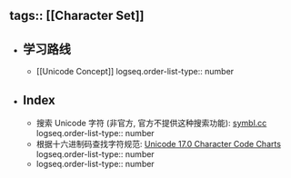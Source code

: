 tags:: [[Character Set]]
---

- ## 学习路线
	- [[Unicode Concept]]
	  logseq.order-list-type:: number
- ## Index
	- 搜索 Unicode 字符 (非官方, 官方不提供这种搜索功能): [symbl.cc](https://symbl.cc/)
	  logseq.order-list-type:: number
	- 根据十六进制码查找字符规范: [Unicode 17.0 Character Code Charts](https://www.unicode.org/charts/index.html)
	  logseq.order-list-type:: number
	- logseq.order-list-type:: number